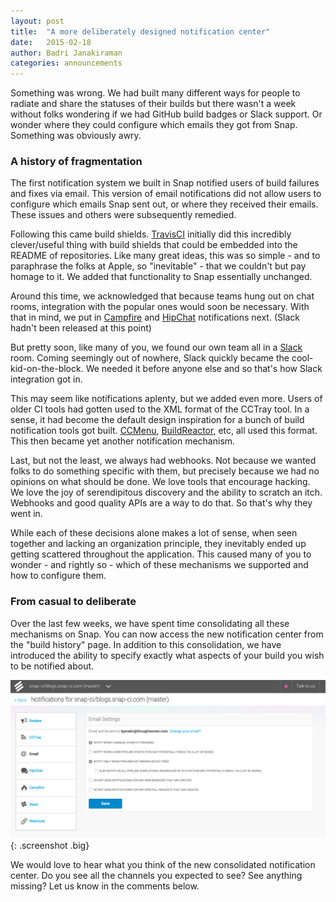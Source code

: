 ```yaml
---
layout: post
title:  "A more deliberately designed notification center"
date:   2015-02-18
author: Badri Janakiraman
categories: announcements
---
```



Something was wrong. We had built many different ways for people to radiate and share the statuses of their builds but there wasn't a week without folks wondering if we had GitHub build badges or Slack support. Or wonder where they could configure which emails they got from Snap. Something was obviously awry.

### A history of fragmentation

The first notification system we built in Snap notified users of build failures and fixes via email. This version of email notifications did not allow users to configure which emails Snap sent out, or where they received their emails. These issues and others were subsequently remedied.

Following this came build shields. [TravisCI](https://travis-ci.org/) initially did this incredibly clever/useful thing with build shields that could be embedded into the README of repositories. Like many great ideas, this was so simple - and to paraphrase the folks at Apple, so "inevitable" - that we couldn't but pay homage to it. We added that  functionality to Snap essentially unchanged.

Around this time, we acknowledged that because teams hung out on chat rooms, integration with the popular ones would soon be necessary. With that in mind, we put in [Campfire](https://campfirenow.com/) and [HipChat](https://www.hipchat.com/) notifications next. (Slack hadn't been released at this point)

But pretty soon, like many of you, we found our own team all in a [Slack](https://slack.com/) room. Coming seemingly out of nowhere, Slack quickly became the cool-kid-on-the-block. We needed it before anyone else and so that's how Slack integration got in.

This may seem like notifications aplenty, but we added even more. Users of older CI tools had gotten used to the XML format of the CCTray tool. In a sense, it had become the default design inspiration for a bunch of build notification tools got built. [CCMenu](http://ccmenu.org/), [BuildReactor](https://chrome.google.com/webstore/detail/buildreactor/agfdekbncfakhgofmaacjfkpbhjhpjmp?hl=en), etc, all used this format. This then became yet another notification mechanism.

Last, but not the least, we always had webhooks. Not because we wanted folks to do something specific with them, but precisely because we had no opinions on what should be done. We love tools that encourage hacking. We love the joy of serendipitous discovery and the ability to scratch an itch. Webhooks and good quality APIs are a way to do that. So that's why they went in.

While each of these decisions alone makes a lot of sense, when seen together and lacking an organization principle, they inevitably ended up getting scattered throughout the application. This caused many of you to wonder - and rightly so - which of these mechanisms we supported and how to configure them.

### From casual to deliberate

Over the last few weeks, we have spent time consolidating all these mechanisms on Snap. You can now access the new notification center from the "build history" page. In addition to this consolidation, we have introduced the ability to specify exactly what aspects of your build you wish to be notified about.

![notification center](/assets/images/screenshots/notifications/notification-center.png){: .screenshot .big}

We would love to hear what you think of the new consolidated notification center. Do you see all the channels you expected to see? See anything missing? Let us know in the comments below.
